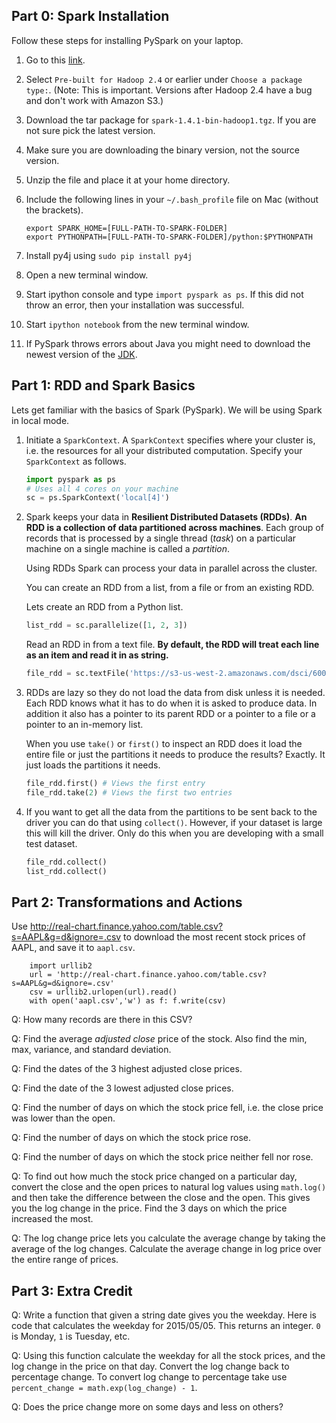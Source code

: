 Part 0: Spark Installation
--------------------------

Follow these steps for installing PySpark on your laptop.

1. Go to this [link](http://spark.apache.org/downloads.html). 

2. Select `Pre-built for Hadoop 2.4` or earlier under `Choose a
   package type:`. (Note: This is important. Versions after Hadoop 2.4
   have a bug and don't work with Amazon S3.)

3. Download the tar package for `spark-1.4.1-bin-hadoop1.tgz`. If you
   are not sure pick the latest version.

4. Make sure you are downloading the binary version, not the source
   version.

5. Unzip the file and place it at your home directory.

6. Include the following lines in your `~/.bash_profile` file on Mac
   (without the brackets).

   ```
   export SPARK_HOME=[FULL-PATH-TO-SPARK-FOLDER]
   export PYTHONPATH=[FULL-PATH-TO-SPARK-FOLDER]/python:$PYTHONPATH
   ```

7. Install py4j using `sudo pip install py4j`

8. Open a new terminal window.

9. Start ipython console and type `import pyspark as ps`. If this did
   not throw an error, then your installation was successful.

10. Start `ipython notebook` from the new terminal window.

11. If PySpark throws errors about Java you might need to download the
    newest version of the
    [JDK](http://www.oracle.com/technetwork/java/javase/downloads/jdk8-downloads-2133151.html).
    
    
Part 1: RDD and Spark Basics
----------------------------

Lets get familiar with the basics of Spark (PySpark). We will
be using Spark in local mode. 

1. Initiate a `SparkContext`. A `SparkContext` specifies where your
   cluster is, i.e. the resources for all your distributed
   computation. Specify your `SparkContext` as follows.
   
   ```python
   import pyspark as ps
   # Uses all 4 cores on your machine
   sc = ps.SparkContext('local[4]') 
   ```

2. Spark keeps your data in **Resilient Distributed Datasets (RDDs)**.
   **An RDD is a collection of data partitioned across machines**.
   Each group of records that is processed by a single thread (*task*) on a
   particular machine on a single machine is called a *partition*.

   Using RDDs Spark can process your data in parallel across
   the cluster. 
   
   You can create an RDD from a list, from a file or from an existing
   RDD.
   
   Lets create an RDD from a Python list.
   
   ```python
   list_rdd = sc.parallelize([1, 2, 3])
   ```
   
   Read an RDD in from a text file. **By default, the RDD will treat
   each line as an item and read it in as string.**
   
   ```python
   file_rdd = sc.textFile('https://s3-us-west-2.amazonaws.com/dsci/6007/data/toy_data.txt')
   ```

3. RDDs are lazy so they do not load the data from disk unless it is
   needed. Each RDD knows what it has to do when it is asked to
   produce data. In addition it also has a pointer to its parent RDD
   or a pointer to a file or a pointer to an in-memory list.

   When you use `take()` or `first()` to inspect an RDD does it load
   the entire file or just the partitions it needs to produce the
   results? Exactly. It just loads the partitions it needs.
 
   ```python
   file_rdd.first() # Views the first entry
   file_rdd.take(2) # Views the first two entries
   ```
    
4. If you want to get all the data from the partitions to be sent back
   to the driver you can do that using `collect()`. However, if your
   dataset is large this will kill the driver. Only do this when you
   are developing with a small test dataset.
   
   ```python
   file_rdd.collect()
   list_rdd.collect()
   ```

Part 2: Transformations and Actions
-----------------------------------

Use
<http://real-chart.finance.yahoo.com/table.csv?s=AAPL&g=d&ignore=.csv>
to download the most recent stock prices of AAPL, and save it to
`aapl.csv`.

        import urllib2
        url = 'http://real-chart.finance.yahoo.com/table.csv?s=AAPL&g=d&ignore=.csv'
        csv = urllib2.urlopen(url).read()
        with open('aapl.csv','w') as f: f.write(csv)        

Q: How many records are there in this CSV?

Q: Find the average *adjusted close* price of the stock. Also find the
min, max, variance, and standard deviation.

Q: Find the dates of the 3 highest adjusted close prices.

Q: Find the date of the 3 lowest adjusted close prices.

Q: Find the number of days on which the stock price fell, i.e. the
close price was lower than the open.

Q: Find the number of days on which the stock price rose.

Q: Find the number of days on which the stock price neither fell nor
  rose.

Q: To find out how much the stock price changed on a particular day,
convert the close and the open prices to natural log values using
`math.log()` and then take the difference between the close and the
open. This gives you the log change in the price. Find the 3 days on
which the price increased the most.

Q: The log change price lets you calculate the average change by
taking the average of the log changes. Calculate the average change in
log price over the entire range of prices.

Part 3: Extra Credit
--------------------

Q: Write a function that given a string date gives you the weekday.
Here is code that calculates the weekday for 2015/05/05. This returns
an integer. `0` is Monday, `1` is Tuesday, etc.

Q: Using this function calculate the weekday for all the stock prices,
and the log change in the price on that day. Convert the log change
back to percentage change. To convert log change to percentage take
use `percent_change = math.exp(log_change) - 1`.

Q: Does the price change more on some days and less on others?
